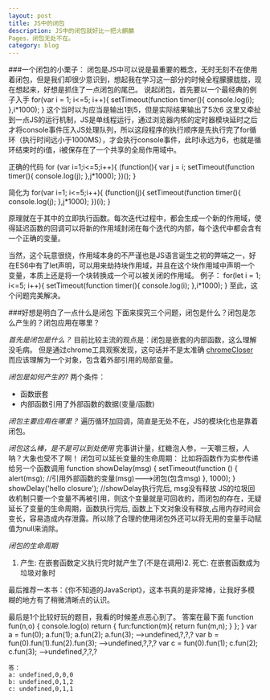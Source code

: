 ```yaml
---
layout: post
title: JS中的闭包
description: JS中的闭包就好比一把火麒麟
Pages，闭包无处不在。
category: blog
---
```



###一个闭包的小栗子：
闭包是JS中可以说是最重要的概念，无时无刻不在使用着闭包，但是我们却很少意识到，想起我在学习这一部分的时候全程朦朦胧胧，现在想起来，好想是抓住了一点闭包的尾巴。
说起闭包，首先要以一个最经典的例子入手
		for(var i = 1; i<=5; i++){
			setTimeout(function timer(){
				console.log(i);
		},i*1000);
	}
这个当时以为应当是输出1到5，但是实际结果输出了5次6
这里又牵扯到一点JS的运行机制，JS是单线程运行，通过浏览器内核的定时器模块延时之后才将console事件压入JS处理队列，所以这段程序的执行顺序是先执行完了for循环（执行时间远小于1000MS），才会执行console事件，此时i永远为6，也就是循环结束时的i值，i被保存在了一个共享的全局作用域中。

正确的代码
	for (var i=1;i<=5;i++){
		(function(){
			var j = i;
				setTimeout(function timer(){
					console.log(j);
				},j*1000);
		})();
	}

简化为
	for(var i=1; i<=5;i++){
		(function(j){
			setTimeout(function timer(){
				console.log(j);
			},j*1000);
		})(i);
	}

原理就在于其中的立即执行函数。每次迭代过程中，都会生成一个新的作用域，使得延迟函数的回调可以将新的作用域封闭在每个迭代的内部，每个迭代中都会含有一个正确的变量。

当然，这个玩意很绕，作用域本身的不严谨也是JS语言诞生之初的弊端之一，好在ES6中有了let声明，可以用来劫持块作用域，并且在这个块作用域中声明一个变量，本质上还是将一个块转换成一个可以被关闭的作用域。
例子：
	for(let i = 1; i<=5; i++){
		setTimeout(function timer(){
			console.log(i);
		},i*1000);
	}
至此，这个问题完美解决。


###好想是明白了一点什么是闭包
下面来探究三个问题，闭包是什么？闭包是怎么产生的？闭包应用在哪里？

<em>首先是闭包是什么？</em>
目前比较主流的观点是：闭包是嵌套的内部函数，这么理解没毛病。
但是通过chrome工具观察发现，这句话并不是太准确
[chromeCloser](/imgs/chromecloser.png)
而应该理解为一个对象，包含着外部引用的局部变量。

<em>闭包是如何产生的?</em>
两个条件：
<ul>
	<li>函数嵌套</li>
	<li>内部函数引用了外部函数的数据(变量/函数)</li>
</ul>

<em>闭包主要应用在哪里？</em>
遍历循环加回调，简直是无处不在，JS的模块化也是靠着闭包。


<em>闭包这么棒，是不是可以到处使用</em>
完事讲计量，红糖泡人参，一天嚼三根，人呐？大象也受不了啊！
闭包可以延长变量的生命周期：
比如将函数作为实参传递给另一个函数调用
    function showDelay(msg) {
        setTimeout(function () {
            alert(msg);         //引用外部函数的变量(msg)--->闭包(包含msg)
        }, 1000);
    }
    showDelay('hello closure');                               //showDelay执行完后, msg没有释放
JS的垃圾回收机制只要一个变量不再被引用，则这个变量就是可回收的，而闭包的存在，无疑延长了变量的生命周期，函数执行完后, 函数上下文对象没有释放,占用内存时间会变长，容易造成内存泄露。所以除了合理的使用闭包外还可以将无用的变量手动赋值为null来消除。

<em>闭包的生命周期</em>
1. 产生: 在嵌套函数定义执行完时就产生了(不是在调用)2. 死亡: 在嵌套函数成为垃圾对象时


最后推荐一本书：《你不知道的JavaScript》，这本书真的是非常棒，让我好多模糊的地方有了稍微清晰点的认识。

最后是1个比较好玩的题目，我看的时候差点恶心到了。
答案在最下面
function fun(n,o) {
        console.log(o)
        return {
            fun:function(m){
                return fun(m,n);
            }
        };
    }
    var a = fun(0);  a.fun(1);  a.fun(2);  a.fun(3);    -->undefined,?,?,?
    var b = fun(0).fun(1).fun(2).fun(3);     -->undefined,?,?,?
    var c = fun(0).fun(1);  c.fun(2);  c.fun(3);    -->undefined,?,?,?


































    答：
    a: undefined,0,0,0
    b: undefined,0,1,2
    c: undefined,0,1,1





